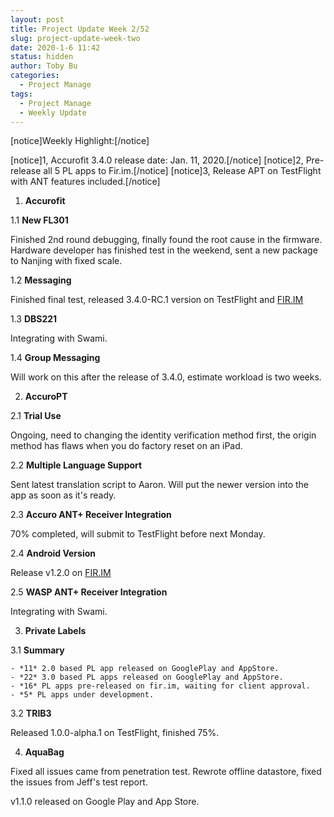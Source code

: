 ```yaml
---
layout: post
title: Project Update Week 2/52
slug: project-update-week-two
date: 2020-1-6 11:42
status: hidden
author: Toby Bu
categories:
  - Project Manage
tags:
  - Project Manage
  - Weekly Update
---
```



[notice]Weekly Highlight:[/notice]
  
  [notice]1,  Accurofit 3.4.0 release date: Jan. 11, 2020.[/notice]
  [notice]2,  Pre-release all 5 PL apps to Fir.im.[/notice]
  [notice]3,  Release APT on TestFlight with ANT features included.[/notice]


1. **Accurofit**

  1.1 **New FL301**

  Finished 2nd round debugging, finally found the root cause in the firmware. Hardware developer has finished test in the weekend, sent a new package to Nanjing with fixed scale.

  1.2 **Messaging**

  Finished final test, released 3.4.0-RC.1 version on TestFlight and [FIR.IM][1]

  1.3 **DBS221**

  Integrating with Swami.
  
  1.4 **Group Messaging**
  
  Will work on this after the release of 3.4.0, estimate workload is two weeks.

2. **AccuroPT**

  2.1 **Trial Use**
  
  Ongoing, need to changing the identity verification method first, the origin method has flaws when you do factory reset on an iPad.

  2.2 **Multiple Language Support**
  
  Sent latest translation script to Aaron. Will put the newer version into the app     as soon as it's ready.

  2.3 **Accuro ANT+ Receiver Integration**
  
  70% completed, will submit to TestFlight before next Monday.

  2.4 **Android Version**
  
  Release v1.2.0 on [FIR.IM][2]
  
  2.5 **WASP ANT+ Receiver Integration**

  Integrating with Swami.

3. **Private Labels**

  3.1 **Summary**

    - *11* 2.0 based PL app released on GooglePlay and AppStore.
    - *22* 3.0 based PL apps released on GooglePlay and AppStore.
    - *16* PL apps pre-released on fir.im, waiting for client approval.
    - *5* PL apps under development.

  3.2 **TRIB3**

  Released 1.0.0-alpha.1 on TestFlight, finished 75%.

4. **AquaBag**

  Fixed all issues came from penetration test. Rewrote offline datastore, fixed the issues from Jeff's test report.

  v1.1.0 released on Google Play and App Store.

[1]: https://fir.im/accurov2
[2]: https://fir.im/accuropt


